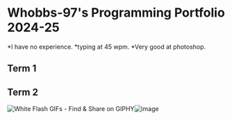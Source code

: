 # Whobbs-97's Programming Portfolio 2024-25
*I have no experience.
*typing at 45 wpm.
*Very good at photoshop.
## Term 1

## Term 2
<img src="https://media3.giphy.com/media/3osxYgD4kfm3mGM0Ra/giphy.gif?cid=6c09b952ku6ucl9mcvmlot0a3p35dbh9tra62n4moprnopi1&amp;ep=v1_gifs_search&amp;rid=giphy.gif&amp;ct=g" alt="White Flash GIFs - Find &amp; Share on GIPHY"/>![image](https://github.com/user-attachments/assets/1f0d8db9-8cff-40e9-9cf1-1c7351c8e796)
